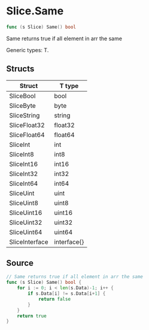 # Slice.Same

```go
func (s Slice) Same() bool
```

Same returns true if all element in arr the same

Generic types: T.

## Structs

| Struct | T type |
| ------ | ------ |
| SliceBool | bool |
| SliceByte | byte |
| SliceString | string |
| SliceFloat32 | float32 |
| SliceFloat64 | float64 |
| SliceInt | int |
| SliceInt8 | int8 |
| SliceInt16 | int16 |
| SliceInt32 | int32 |
| SliceInt64 | int64 |
| SliceUint | uint |
| SliceUint8 | uint8 |
| SliceUint16 | uint16 |
| SliceUint32 | uint32 |
| SliceUint64 | uint64 |
| SliceInterface | interface{} |

## Source

```go
// Same returns true if all element in arr the same
func (s Slice) Same() bool {
	for i := 0; i < len(s.Data)-1; i++ {
		if s.Data[i] != s.Data[i+1] {
			return false
		}
	}
	return true
}
```

